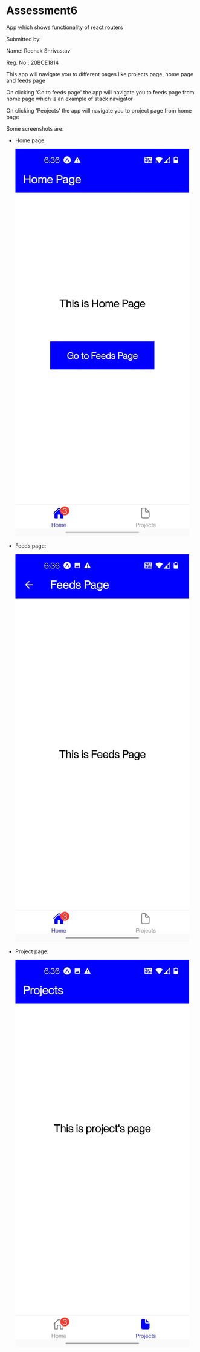 # Assessment6

App which shows functionality of react routers

Submitted by:

Name: Rochak Shrivastav

Reg. No.: 20BCE1814

This app will navigate you to different pages like projects page, home page and feeds page

On clicking 'Go to feeds page' the app will navigate you to feeds page from home page which is an example of stack navigator

On clicking 'Peojects' the app will navigate you to project page from home page

Some screenshots are:

- Home page:

  ![alt text](./assets/home.jpeg)
- Feeds page:

  ![alt text](./assets/feeds.jpeg)
- Project page:

  ![alt page](./assets/project.jpeg)
